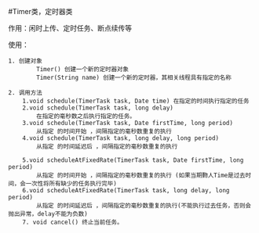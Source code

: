 #Timer类，定时器类

  作用：闲时上传、定时任务、断点续传等
  
  使用：
  
	1. 创建对象
			Timer() 创建一个新的定时器对象
 			Timer(String name) 创建一个新的定时器，其相关线程具有指定的名称
 
    2. 调用方法
        1.void schedule(TimerTask task, Date time) 在指定的时间执行指定的任务  
        2.void schedule(TimerTask task, long delay) 
            在指定的毫秒数之后执行指定的任务。  
        3.void schedule(TimerTask task, Date firstTime, long period) 
            从指定 的时间开始 ，间隔指定的毫秒数重复的执行
        4.void schedule(TimerTask task, long delay, long period) 
            从指定 的时间延迟后 ，间隔指定的毫秒数重复的执行
            
        5.void scheduleAtFixedRate(TimerTask task, Date firstTime, long period) 
            从指定 的时间开始 ，间隔指定的毫秒数重复的执行 (如果当期覅人Time是过去时间，会一次性将所有缺少的任务执行完毕)
        6.void scheduleAtFixedRate(TimerTask task, long delay, long period) 
            从指定 的时间延迟后 ，间隔指定的毫秒数重复的执行(不能执行过去任务，否则会抛出异常，delay不能为负数)
        7. void cancel() 终止当前任务。
